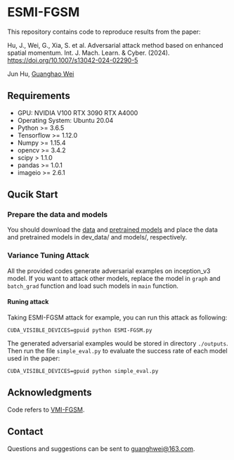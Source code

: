 # ESMI-FGSM

This repository contains code to reproduce results from the paper:

Hu, J., Wei, G., Xia, S. et al. Adversarial attack method based on enhanced spatial momentum. Int. J. Mach. Learn. & Cyber. (2024). https://doi.org/10.1007/s13042-024-02290-5

Jun Hu, [Guanghao Wei](https://github.com/Weiguanghao918)

## Requirements
+ GPU: NVIDIA V100 RTX 3090 RTX A4000
+ Operating System: Ubuntu 20.04
+ Python >= 3.6.5
+ Tensorflow >= 1.12.0
+ Numpy >= 1.15.4
+ opencv >= 3.4.2
+ scipy > 1.1.0
+ pandas >= 1.0.1
+ imageio >= 2.6.1

## Qucik Start

### Prepare the data and models

You should download the [data](https://drive.google.com/drive/folders/1CfobY6i8BfqfWPHL31FKFDipNjqWwAhS) and [pretrained models](https://drive.google.com/drive/folders/10cFNVEhLpCatwECA6SPB-2g0q5zZyfaw) and place the data and pretrained models in dev_data/ and models/, respectively.

### Variance Tuning Attack

All the provided codes generate adversarial examples on inception_v3 model. If you want to attack other models, replace the model in `graph` and `batch_grad` function and load such models in `main` function.

#### Runing attack

Taking ESMI-FGSM attack for example, you can run this attack as following:

```
CUDA_VISIBLE_DEVICES=gpuid python ESMI-FGSM.py 
```

The generated adversarial examples would be stored in directory `./outputs`. Then run the file `simple_eval.py` to evaluate the success rate of each model used in the paper:

```
CUDA_VISIBLE_DEVICES=gpuid python simple_eval.py
```

## Acknowledgments

Code refers to [VMI-FGSM](https://github.com/JHL-HUST/VT).

## Contact

Questions and suggestions can be sent to guanghwei@163.com.

